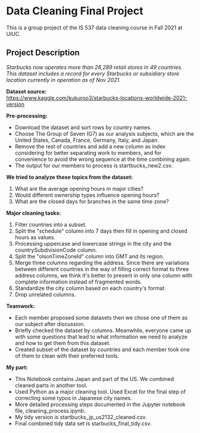 # Data Cleaning Final Project   
 
This is a group project of the IS 537 data cleaning course in Fall 2021 at UIUC. 


## Project Description
  
*Starbucks now operates more than 28,289 retail stores in 49 countries. This dataset includes a record for every Starbucks or subsidiary store location currently in operation as of Nov 2021.*

**Dataset source:**  
https://www.kaggle.com/kukuroo3/starbucks-locations-worldwide-2021-version 

**Pre-processing:**
* Download the dataset and sort rows by country names. 
* Choose The Group of Seven (G7) as our analysis subjects, which are the United States, Canada, France, Germany, Italy, and Japan. 
* Remove the rest of countries and add a new column as index considering for better separating work to members, and for convenience to avoid the wrong sequence at the time combining again. 
* The output for our members to process is startbucks_new2.csv.

**We tried to analyze these topics from the dataset:**
1. What are the average opening hours in major cities?
2. Would different ownership types influence opening hours?
3. What are the closed days for branches in the same time zone?

**Major cleaning tasks:**
1. Filter countries into a subset. 
2. Split the "schedule" column into 7 days then fill in opening and closed hours as values.
3. Processing uppercase and lowercase strings in the city and the countrySubdivisionCode column.   
4. Split the "olsonTimeZoneId" column into GMT and its region.
5. Merge three columns regarding the address. Since there are variations between different countries in the way of filling correct format to three address columns, we think it's better to present in only one column with complete information instead of fragmented words.
6. Standardize the city column based on each country's format.
7. Drop unrelated columns.

**Teamwork:**
* Each member proposed some datasets then we chose one of them as our subject after discussion.
* Briefly checked the dataset by columns. Meanwhile, everyone came up with some questions that lead to what information we need to analyze and how to get them from this dataset.
* Created subset of the dataset by countries and each member took one of them to clean with their preferred tools.

**My part:**
* This Notebook contains Japan and part of the US. We combined cleaned parts in another tool.
* Used Python as a major cleaning tool. Used Excel for the final step of correcting some typos in Japanese city names.
* More detailed processing steps documented in the Jupyter notebook file, cleaning_process.ipynb.
* My tidy version is startbucks_jp_us2132_cleaned.csv.
* Final combined tidy data set is starbucks_final_tidy.csv.

